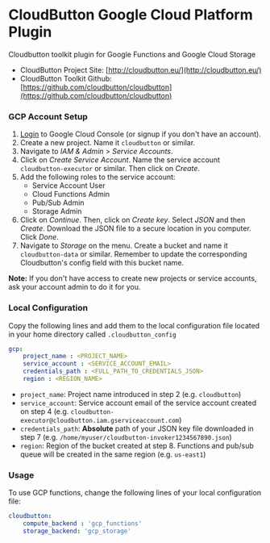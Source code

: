 # CloudButton Google Cloud Platform Plugin
Cloudbutton toolkit plugin for Google Functions and Google Cloud Storage

- CloudButton Project Site: [http://cloudbutton.eu/](http://cloudbutton.eu/)
- CloudButton Toolkit Github: [https://github.com/cloudbutton/cloudbutton](https://github.com/cloudbutton/cloudbutton)

### GCP Account Setup

 1. [Login](https://console.cloud.google.com) to Google Cloud Console (or signup if you don't have an account).
 2. Create a new project. Name it `cloudbutton` or similar.
 3. Navigate to *IAM & Admin* > *Service Accounts*.
 4. Click on *Create Service Account*. Name the service account `cloudbutton-executor` or similar. Then click on *Create*.
 6. Add the following roles to the service account:
	 - Service Account User
	 - Cloud Functions Admin
	 - Pub/Sub Admin
	 - Storage Admin
 7. Click on *Continue*. Then, click on *Create key*. Select *JSON* and then *Create*. Download the JSON file to a secure location in you computer. Click *Done*.
 8. Navigate to *Storage* on the menu. Create a bucket and name it `cloudbutton-data` or similar. Remember to update the corresponding Cloudbutton's config field with this bucket name.

**Note:**  If you don't have access to create new projects or service accounts, ask your account admin to do it for you.

### Local Configuration

Copy the following lines and add them to the local configuration file located in your home directory called `.cloudbutton_config`

```yaml
gcp:
    project_name : <PROJECT_NAME>
    service_account : <SERVICE_ACCOUNT_EMAIL>
    credentials_path : <FULL_PATH_TO_CREDENTIALS_JSON>
    region : <REGION_NAME>
```

 - `project_name`: Project name introduced in step 2 (e.g. `cloudbutton`)
 - `service_account`: Service account email of the service account created on step 4 (e.g. `cloudbutton-executor@cloudbutton.iam.gserviceaccount.com`)
 - `credentials_path`: **Absolute** path of your JSON key file downloaded in step 7 (e.g. `/home/myuser/cloudbutton-invoker1234567890.json`)
 - `region`: Region of the bucket created at step 8. Functions and pub/sub queue will be created in the same region (e.g. `us-east1`)

### Usage

To use GCP functions, change the following lines of your local configuration file:
```yaml
cloudbutton:
    compute_backend : 'gcp_functions'
    storage_backend: 'gcp_storage'
```
